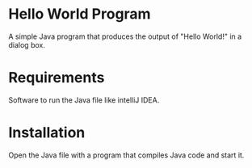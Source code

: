 # Hello World Program
A simple Java program that produces the output of "Hello World!" in a dialog box.

# Requirements
Software to run the Java file like intelliJ IDEA.

# Installation
Open the Java file with a program that compiles Java code and start it.
